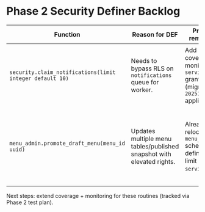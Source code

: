 # Phase 2 Security Definer Backlog

| Function | Reason for DEF | Proposed remediation | Notes |
|----------|----------------|----------------------|-------|
| `security.claim_notifications(limit integer default 10)` | Needs to bypass RLS on `notifications` queue for worker. | Add pgTAP coverage and monitor `service_role` grants (migration `20251011121000` applied). | Keep execution restricted to service role; audit logs for queue processing. |
| `menu_admin.promote_draft_menu(menu_id uuid)` | Updates multiple menu tables/published snapshot with elevated rights. | Already relocated to `menu_admin` schema; keep definer but limit grants to `service_role`. | Ensure all callers use schema-qualified name; add regression tests around promotion flow. |

Next steps: extend coverage + monitoring for these routines (tracked via Phase 2 test plan).
